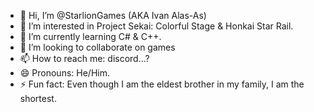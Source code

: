 - 👋 Hi, I’m @StarlionGames (AKA Ivan Alas-As)
- 👀 I’m interested in Project Sekai: Colorful Stage & Honkai Star Rail.
- 🌱 I’m currently learning C# & C++.
- 💞️ I’m looking to collaborate on games
- 📫 How to reach me: discord...?
- 😄 Pronouns: He/Him.
- ⚡ Fun fact: Even though I am the eldest brother in my family, I am the shortest.

<!---
StarlionGames/StarlionGames is a ✨ special ✨ repository because its `README.md` (this file) appears on your GitHub profile.
You can click the Preview link to take a look at your changes.
--->
